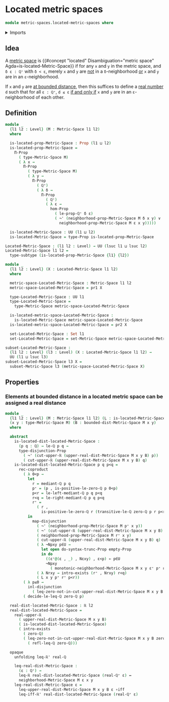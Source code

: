 # Located metric spaces

```agda
module metric-spaces.located-metric-spaces where
```

<details><summary>Imports</summary>

```agda
open import elementary-number-theory.inequality-rational-numbers
open import elementary-number-theory.positive-rational-numbers
open import elementary-number-theory.rational-numbers
open import elementary-number-theory.strict-inequality-rational-numbers

open import foundation.coproduct-types
open import foundation.dependent-pair-types
open import foundation.disjunction
open import foundation.empty-types
open import foundation.existential-quantification
open import foundation.function-types
open import foundation.functoriality-disjunction
open import foundation.logical-equivalences
open import foundation.negation
open import foundation.propositional-truncations
open import foundation.propositions
open import foundation.sets
open import foundation.subtypes
open import foundation.universe-levels

open import metric-spaces.elements-at-bounded-distance-metric-spaces
open import metric-spaces.metric-spaces
open import metric-spaces.subspaces-metric-spaces

open import real-numbers.dedekind-real-numbers
open import real-numbers.inequality-real-numbers
open import real-numbers.rational-real-numbers
open import real-numbers.real-numbers-from-upper-dedekind-real-numbers
open import real-numbers.upper-dedekind-real-numbers
```

</details>

## Idea

A [metric space](metric-spaces.metric-spaces.md) is
{{#concept "located" Disambiguation="metric space" Agda=is-located-Metric-Space}}
if for any `x` and `y` in the metric space, and `δ ε : ℚ⁺` with `δ < ε`, merely
`x` and `y` are [not](foundation.negation.md) in a `δ`-neighborhood
[or](foundation.disjunction.md) `x` and `y` are in an `ε`-neighborhood.

If `x` and `y` are
[at bounded distance](metric-spaces.elements-at-bounded-distance-metric-spaces.md),
then this suffices to define a
[real number](real-numbers.dedekind-real-numbers.md) `d` such that for all
`ε : ℚ⁺`, `d ≤ ε` [if and only if](foundation.logical-equivalences.md) `x` and
`y` are in an `ε`-neighborhood of each other.

## Definition

```agda
module _
  {l1 l2 : Level} (M : Metric-Space l1 l2)
  where

  is-located-prop-Metric-Space : Prop (l1 ⊔ l2)
  is-located-prop-Metric-Space =
    Π-Prop
      ( type-Metric-Space M)
      ( λ x →
        Π-Prop
          ( type-Metric-Space M)
          ( λ y →
            Π-Prop
              ( ℚ⁺)
              ( λ δ →
                Π-Prop
                  ( ℚ⁺)
                  ( λ ε →
                    hom-Prop
                      ( le-prop-ℚ⁺ δ ε)
                      ( ¬' (neighborhood-prop-Metric-Space M δ x y) ∨
                        neighborhood-prop-Metric-Space M ε x y)))))

  is-located-Metric-Space : UU (l1 ⊔ l2)
  is-located-Metric-Space = type-Prop is-located-prop-Metric-Space

Located-Metric-Space : (l1 l2 : Level) → UU (lsuc l1 ⊔ lsuc l2)
Located-Metric-Space l1 l2 =
  type-subtype (is-located-prop-Metric-Space {l1} {l2})

module _
  {l1 l2 : Level} (X : Located-Metric-Space l1 l2)
  where

  metric-space-Located-Metric-Space : Metric-Space l1 l2
  metric-space-Located-Metric-Space = pr1 X

  type-Located-Metric-Space : UU l1
  type-Located-Metric-Space =
    type-Metric-Space metric-space-Located-Metric-Space

  is-located-metric-space-Located-Metric-Space :
    is-located-Metric-Space metric-space-Located-Metric-Space
  is-located-metric-space-Located-Metric-Space = pr2 X

  set-Located-Metric-Space : Set l1
  set-Located-Metric-Space = set-Metric-Space metric-space-Located-Metric-Space

subset-Located-Metric-Space :
  {l1 l2 : Level} (l3 : Level) (X : Located-Metric-Space l1 l2) →
  UU (l1 ⊔ lsuc l3)
subset-Located-Metric-Space l3 X =
  subset-Metric-Space l3 (metric-space-Located-Metric-Space X)
```

## Properties

### Elements at bounded distance in a located metric space can be assigned a real distance

```agda
module _
  {l1 l2 : Level} (M : Metric-Space l1 l2) (L : is-located-Metric-Space M)
  (x y : type-Metric-Space M) (B : bounded-dist-Metric-Space M x y)
  where

  abstract
    is-located-dist-located-Metric-Space :
      (p q : ℚ) → le-ℚ p q →
      type-disjunction-Prop
        ( ¬' (cut-upper-ℝ (upper-real-dist-Metric-Space M x y B) p))
        ( cut-upper-ℝ (upper-real-dist-Metric-Space M x y B) q)
    is-located-dist-located-Metric-Space p q p<q =
      rec-coproduct
        ( λ 0<p →
          let
            r = mediant-ℚ p q
            p⁺ = (p , is-positive-le-zero-ℚ p 0<p)
            p<r = le-left-mediant-ℚ p q p<q
            r<q = le-right-mediant-ℚ p q p<q
            r⁺ =
              ( r ,
                is-positive-le-zero-ℚ r (transitive-le-ℚ zero-ℚ p r p<r 0<p))
          in
            map-disjunction
              ( ¬' (neighborhood-prop-Metric-Space M p⁺ x y))
              ( ¬' (cut-upper-ℝ (upper-real-dist-Metric-Space M x y B) p))
              ( neighborhood-prop-Metric-Space M r⁺ x y)
              ( cut-upper-ℝ (upper-real-dist-Metric-Space M x y B) q)
              ( λ ¬Npxy p∈U →
                let open do-syntax-trunc-Prop empty-Prop
                in do
                  ((ε⁺@(ε , _) , Nεxy) , ε<p) ← p∈U
                  ¬Npxy
                    ( monotonic-neighborhood-Metric-Space M x y ε⁺ p⁺ ε<p Nεxy))
              ( λ Nrxy → intro-exists (r⁺ , Nrxy) r<q)
              ( L x y p⁺ r⁺ p<r))
        ( λ p≤0 →
          inl-disjunction
            ( leq-zero-not-in-cut-upper-real-dist-Metric-Space M x y B p p≤0))
        ( decide-le-leq-ℚ zero-ℚ p)

  real-dist-located-Metric-Space : ℝ l2
  real-dist-located-Metric-Space =
    real-upper-ℝ
      ( upper-real-dist-Metric-Space M x y B)
      ( is-located-dist-located-Metric-Space)
      ( intro-exists
        ( zero-ℚ)
        ( leq-zero-not-in-cut-upper-real-dist-Metric-Space M x y B zero-ℚ
          ( refl-leq-ℚ zero-ℚ)))

  opaque
    unfolding leq-ℝ' real-ℚ

    leq-real-dist-Metric-Space :
      (ε : ℚ⁺) →
      leq-ℝ real-dist-located-Metric-Space (real-ℚ⁺ ε) ↔
      neighborhood-Metric-Space M ε x y
    leq-real-dist-Metric-Space ε =
      leq-upper-real-dist-Metric-Space M x y B ε ∘iff
      leq-iff-ℝ' real-dist-located-Metric-Space (real-ℚ⁺ ε)
```
